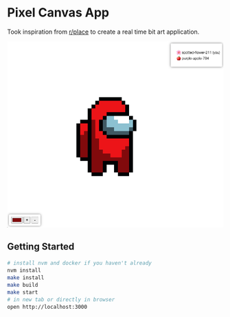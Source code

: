 # Pixel Canvas App

Took inspiration from [r/place](https://www.redditinc.com/blog/how-we-built-rplace) to create a real time bit art application.

![screenshot](./docs/screenshot.png)

## Getting Started

```bash
# install nvm and docker if you haven't already
nvm install
make install
make build
make start
# in new tab or directly in browser
open http://localhost:3000
```
